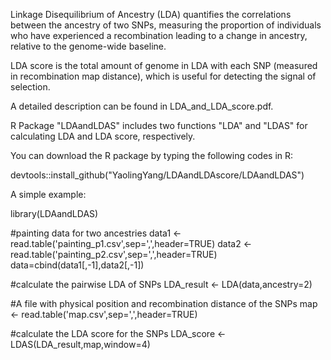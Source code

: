 Linkage Disequilibrium of Ancestry (LDA) quantifies the correlations between the ancestry of two SNPs, measuring the proportion of individuals who have experienced a recombination leading to a change in ancestry, relative to the genome-wide baseline.

LDA score is the total amount of genome in LDA with each SNP (measured in recombination map distance), which is useful for detecting the signal of selection.

A detailed description can be found in LDA_and_LDA_score.pdf.

R Package "LDAandLDAS" includes two functions "LDA" and "LDAS" for calculating LDA and LDA score, respectively.

You can download the R package by typing the following codes in R:

devtools::install_github("YaolingYang/LDAandLDAscore/LDAandLDAS")

A simple example:

library(LDAandLDAS)

#painting data for two ancestries
data1 <- read.table('painting_p1.csv',sep=',',header=TRUE)
data2 <- read.table('painting_p2.csv',sep=',',header=TRUE)
data=cbind(data1[,-1],data2[,-1])

#calculate the pairwise LDA of SNPs
LDA_result <- LDA(data,ancestry=2)

#A file with physical position and recombination distance of the SNPs
map <- read.table('map.csv',sep=',',header=TRUE)

#calculate the LDA score for the SNPs
LDA_score <- LDAS(LDA_result,map,window=4)
